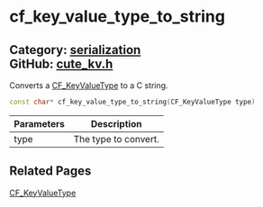 # cf_key_value_type_to_string

Category: [serialization](https://github.com/RandyGaul/cute_framework/blob/master/docs/api_reference?id=serialization)  
GitHub: [cute_kv.h](https://github.com/RandyGaul/cute_framework/blob/master/include/cute_kv.h)  
---

Converts a [CF_KeyValueType](https://github.com/RandyGaul/cute_framework/blob/master/docs/serialization/cf_keyvaluetype.md) to a C string.

```cpp
const char* cf_key_value_type_to_string(CF_KeyValueType type)
```

Parameters | Description
--- | ---
type | The type to convert.

## Related Pages

[CF_KeyValueType](https://github.com/RandyGaul/cute_framework/blob/master/docs/serialization/cf_keyvaluetype.md)  

